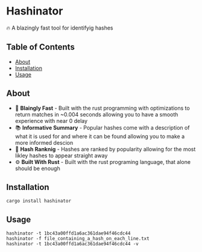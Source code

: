 # Hashinator

🔥 A blazingly fast tool for identifyig hashes

## Table of Contents
- [About](#about)
- [Installation](#installation)
- [Usage](#usage)

## About
 * 🚀 **Blaingly Fast** - Built with the rust programming with optimizations to return matches in ~0.004 seconds allowing you to have a smooth experience with near 0 delay
 * 📚 **Informative Summary** - Popular hashes come with a description of what it is used for and where it can be found allowing you to make a more informed descion 
 * 💯 **Hash Ranknig** - Hashes are ranked by popularity allowing for the most likley hashes to appear straight away
 * ⚙️ **Built With Rust** - Built with the rust programing language, that alone should be enough


## Installation 
```
cargo install hashinator
```
## Usage
```
hashinator -t 1bc43a00ffd1a6ac361dae94f46cdc44
hashinator -f file_containing_a_hash_on_each_line.txt
hashinator -t 1bc43a00ffd1a6ac361dae94f46cdc44 -v 
```
